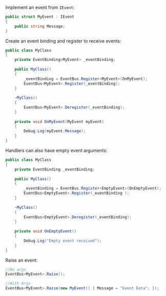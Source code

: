 Implement an event from `IEvent`:
```csharp
public struct MyEvent : IEvent
{
    public string Message;
}
```

Create an event binding and register to receive events:
```csharp
public class MyClass
{
    private EventBinding<MyEvent> _eventBinding;
    
    public MyClass()
    {
        _eventBinding = EventBus.Register<MyEvent>(OnMyEvent);
        EventBus<MyEvent>.Register(_eventBinding);
    }
    
    ~MyClass()
    {
        EventBus<MyEvent>.Deregister(_eventBinding);
    }
    
    private void OnMyEvent(MyEvent myEvent)
    {
        Debug.Log(myEvent.Message);
    }
}
```

Handlers can also have empty event arguments:
```csharp
public class MyClass
{
    private EventBinding _eventBinding;
    
    public MyClass()
    {
        _eventBinding = EventBus.Register<EmptyEvent>(OnEmptyEvent);
        EventBus<EmptyEvent>.Register(_eventBinding );
    }
    
    ~MyClass()
    {
        EventBus<EmptyEvent>.Deregister(_eventBinding);
    }
    
    private void OnEmptyEvent()
    {
        Debug.Log("Empty event received");
    }
}
```

Raise an event:
```csharp
//No args
EventBus<MyEvent>.Raise();

//With Args
EventBus<MyEvent>.Raise(new MyEvent() { Message = "Event Data"; });
```
